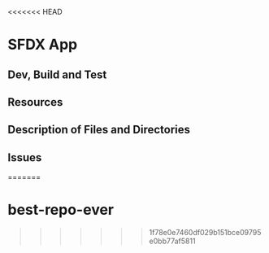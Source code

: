 <<<<<<< HEAD
# SFDX App

## Dev, Build and Test

## Resources

## Description of Files and Directories

## Issues
=======
# best-repo-ever
>>>>>>> 1f78e0e7460df029b151bce09795e0bb77af5811
